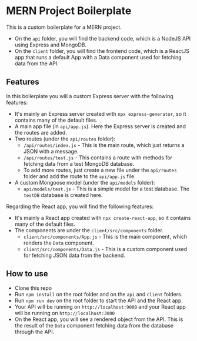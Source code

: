 # MERN Project Boilerplate
This is a custom boilerplate for a MERN project.

* On the `api` folder, you will find the backend code, which is a NodeJS API using Express and MongoDB.
* On the `client` folder, you will find the frontend code, which is a ReactJS app that runs a default App with a
Data component used for fetching data from the API.

## Features
In this boilerplate you will a custom Express server with the following features:
* It's mainly an Express server created with `npx express-generator`, so it contains many of the default files.
* A main app file (in `api/app.js`). Here the Express server is created and the routes are added.
* Two routes (under the `api/routes` folder):
  * `/api/routes/index.js` - This is the main route, which just returns a JSON with a message.
  * `/api/routes/test.js` - This contains a route with methods for fetching data from a test MongoDB database.
  * To add more routes, just create a new file under the `api/routes` folder and add the route to the `api/app.js` file.
* A custom Mongoose model (under the `api/models` folder):
  * `api/models/test.js` - This is a simple model for a test database. The `testDB` database is created here.

Regarding the React app, you will find the following features:
* It's mainly a React app created with `npx create-react-app`, so it contains many of the default files.
* The components are under the `client/src/components` folder.
  * `client/src/components/App.js` - This is the main component, which renders the `Data` component.
  * `client/src/components/Data.js` - This is a custom component used for fetching JSON data from the backend. 

## How to use
* Clone this repo
* Run `npm install` on the root folder and on the `api` and `client` folders.
* Run `npm run dev` on the root folder to start the API and the React app.
* Your API will be running on `http://localhost:9000` and your React app will be running on `http://localhost:3000`
* On the React app, you will see a rendered object from the API. This is the result of the `Data` component fetching data from the database through the API.
